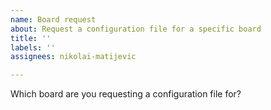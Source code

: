 ```yaml
---
name: Board request
about: Request a configuration file for a specific board
title: ''
labels: ''
assignees: nikolai-matijevic

---
```


Which board are you requesting a configuration file for?
